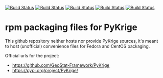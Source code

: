 [![Build Status](https://simc.arpae.it/moncic-ci/python-PyKrige-rpm/centos7.png)](https://simc.arpae.it/moncic-ci/python-PyKrige-rpm/)
[![Build Status](https://simc.arpae.it/moncic-ci/python-PyKrige-rpm/centos8.png)](https://simc.arpae.it/moncic-ci/python-PyKrige-rpm/)
[![Build Status](https://simc.arpae.it/moncic-ci/python-PyKrige-rpm/fedora32.png)](https://simc.arpae.it/moncic-ci/python-PyKrige-rpm/)
[![Build Status](https://simc.arpae.it/moncic-ci/python-PyKrige-rpm/fedora34.png)](https://simc.arpae.it/moncic-ci/python-PyKrige-rpm/)
[![Build Status](https://copr.fedorainfracloud.org/coprs/simc/stable/package/python-PyKrige/status_image/last_build.png)](https://copr.fedorainfracloud.org/coprs/simc/stable/package/python-PyKrige/)

# rpm packaging files for PyKrige


This github repository neither hosts nor provide PyKrige sources, it's meant to
host (unofficial) convenience files for Fedora and CentOS packaging.

Official urls for the project:
 * https://github.com/GeoStat-Framework/PyKrige
 * https://pypi.org/project/PyKrige/
